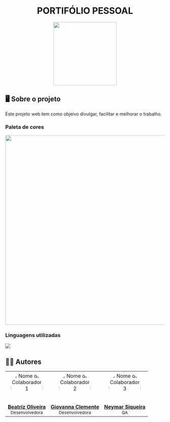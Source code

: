<h1 align="center">PORTIFÓLIO PESSOAL</h1>
<div align="center">
<img src="https://github.com/user-attachments/assets/bc456b03-d0c3-48d4-b52b-e037f0a6da9a" width="200px">
</div>
<h2>🖥️ Sobre o projeto</h2>
<p>Este projeto web tem como objeivo divulgar, facilitar e melhorar o trabalho.</p>
<h3>Paleta de cores</h3>
 <img src="https://github.com/user-attachments/assets/46c21ed7-3c95-460d-8642-d263aacabb28" width="600px">
<h3>Linguagens utilizadas</h3>
  <a href="https://skillicons.dev">
    <img src="https://skillicons.dev/icons?i=html,css,javascript" />
  </a>
<h2>🧑‍💻 Autores</h2>
<table>
  <tr>
    <td align="center">
      <img src="https://github.com/beaxx.png" width="100px;" style="border-radius:50%;" alt="Nome do Colaborador 1"/>
      <br /><a href="https://github.com/beaxx"><b>Beatriz Oliveira</b></a>
      <br /><small>Desenvolvedora</small>
    </td>
    <td align="center">
      <img src="https://github.com/Gigiovh.png" width="100px;" style="border-radius:50%;" alt="Nome do Colaborador 2"/>
      <br /><a href="https://github.com/Gigiovh"><b>Giovanna Clemente</b></a>
      <br /><small>Desenvolvedora</small>
    </td>
    <td align="center">
      <img src="https://github.com/neymarsd.png" width="100px;" style="border-radius:50%;" alt="Nome do Colaborador 3"/>
      <br /><a href="https://github.com/neymarsd"><b>Neymar Siqueira</b></a>
      <br /><small>QA</small>
    </td>
  </tr>
</table>
